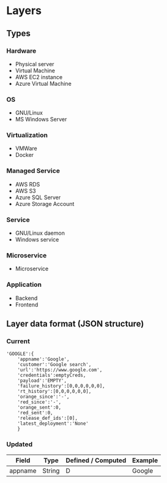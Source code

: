 # Layers

## Types

### Hardware

- Physical server
- Virtual Machine
- AWS EC2 instance
- Azure Virtual Machine

### OS

- GNU/Linux
- MS Windows Server

### Virtualization

- VMWare
- Docker

### Managed Service

- AWS RDS
- AWS S3
- Azure SQL Server
- Azure Storage Account

### Service

- GNU/Linux daemon
- Windows service

### Microservice

- Microservice

### Application

- Backend
- Frontend


## Layer data format (JSON structure)

### Current

```
'GOOGLE':{
    'appname':'Google',
    'customer':'Google search',
    'url':'https://www.google.com',
    'credentials':emptyCreds,
    'payload':'EMPTY',
    'failure_history':[0,0,0,0,0,0],
    'rt_history':[0,0,0,0,0,0],
    'orange_since':'-',
    'red_since':'-',
    'orange_sent':0,
    'red_sent':0,
    'release_def_ids':[0],
    'latest_deployment':'None'
    }
```

### Updated

| Field | Type | Defined / Computed | Example |
| ----- | ---- | ------------------ | ------- |
| appname | String | D | Google |